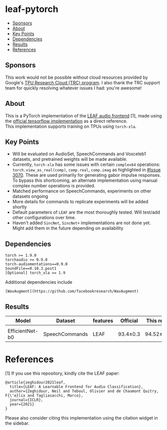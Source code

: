 # leaf-pytorch

- [Sponsors](#sponsors)
- [About](#about) 
- [Key Points](#key-points) 
- [Dependencies](#dependencies) 
- [Results](#results) 
- [References](#references)

## Sponsors

This work would not be possible without cloud resources provided by Google's [TPU Research Cloud (TRC) program](https://sites.research.google/trc/about/). I also thank the TRC support team for quickly resolving whatever issues I had: you're awesome!

## About

This is a PyTorch implementation of the [LEAF audio frontend](https://openreview.net/pdf?id=jM76BCb6F9m) [1], made using the [official tensorflow implementation](https://github.com/google-research/leaf-audio) as a direct reference.  
This implementation supports training on TPUs using `torch-xla`.

## Key Points

* Will be evaluated on AudioSet, SpeechCommands and Voxceleb1 datasets, and pretrained weights will be made available.
* Currently, `torch-xla` has some issues with certain `complex64` operations: `torch.view_as_real(comp)`, `comp.real`, `comp.imag` as highlighted in [#Issue 3070](https://github.com/pytorch/xla/issues/3070). 
These are used primarily for generating gabor impulse responses. To bypass this shortcoming, an alternate implementation using manual complex number operations is provided.
* Matched performance on SpeechCommands, experiments on other datasets ongoing
* More details for commands to replicate experiments will be added shortly
* Default parameters of `LEAF` are the most thoroughly tested. Will test/add other configurations over time.
* Haven't added `SincNet`, `SincNet+` implementations are not done yet. Might add them in the future depending on availability

## Dependencies

```
torch >= 1.9.0
torchaudio >= 0.9.0
torch-audiomentations==0.9.0
SoundFile==0.10.3.post1
[Optional] torch_xla == 1.9
```

Additional dependencies include
```
[WavAugment](https://github.com/facebookresearch/WavAugment)
```

## Results

| Model | Dataset | features | Official | This repo | weights |
| ----- | ----- | ----- | ----- | ----- | ----- |
|       |       |       |       |       |       |
| EfficientNet-b0 | SpeechCommands | LEAF | 93.4±0.3 | 94.52±0.4 | [ckpt](https://drive.google.com/file/d/1E9ZsR4TqGXLdl0mqOFUV7H0qelOCDCVI/view?usp=sharing) 


# References

[1] If you use this repository, kindly cite the LEAF paper:

```
@article{zeghidour2021leaf,
  title={LEAF: A Learnable Frontend for Audio Classification},
  author={Zeghidour, Neil and Teboul, Olivier and de Chaumont Quitry, F{\'e}lix and Tagliasacchi, Marco},
  journal={ICLR},
  year={2021}
}
``` 

Please also consider citing this implementation using the citation widget in the sidebar.
